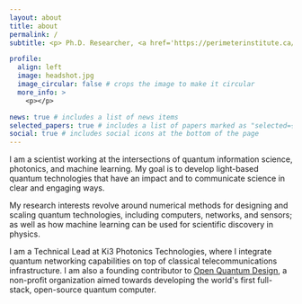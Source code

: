 ```yaml
---
layout: about
title: about
permalink: /
subtitle: <p> Ph.D. Researcher, <a href='https://perimeterinstitute.ca/perimeter-institute-quantum-intelligence-lab-piquil'>Perimeter Institute Quantum Intelligence Lab</a>. </p> <p> Technical Lead, <a href='https://www.ki3photonics.com/'>Ki3 Photonics Technologies</a>. </p> 

profile:
  align: left
  image: headshot.jpg
  image_circular: false # crops the image to make it circular
  more_info: >
    <p></p>

news: true # includes a list of news items
selected_papers: true # includes a list of papers marked as "selected={true}"
social: true # includes social icons at the bottom of the page
---
```


I am a scientist working at the intersections of quantum information science, photonics, and machine learning. My goal is to develop light-based quantum technologies that have an impact and to communicate science in clear and engaging ways.

My research interests revolve around numerical methods for designing and scaling quantum technologies, including computers, networks, and sensors; as well as how machine learning can be used for scientific discovery in physics. 

I am a Technical Lead at Ki3 Photonics Technologies, where I integrate quantum networking capabilities on top of classical telecommunications infrastructure.
I am also a founding contributor to [Open Quantum Design](https://openquantumdesign.org/), a non-profit organization aimed towards developing the world's first full-stack, open-source quantum computer. 